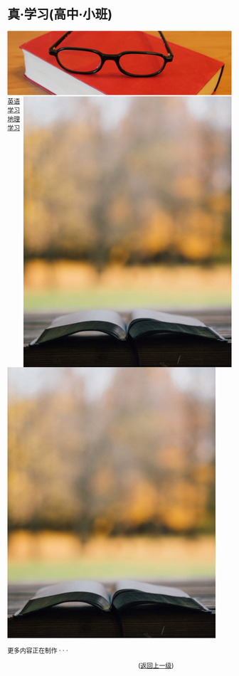# 真·学习(高中·小班)
![学习插图1](/image/study.png)  
<img align="right" src="/image/study2.png"/>
[英语学习](study/English.md)  
[地理学习](study/Geography.md)![学习插图2](/image/study2.png)
  
更多内容正在制作 · · ·

   
&emsp;&emsp;&emsp;&emsp;&emsp;&emsp;&emsp;&emsp;&emsp;&emsp;&emsp;&emsp;&emsp;&emsp;&emsp;&emsp;&emsp;&emsp;&emsp;&emsp;&emsp;([返回上一级](../README.md))